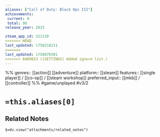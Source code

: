 ```yaml
---
aliases: ["Call of Duty: Black Ops III"]
achievements:
 current: 0
 total: 98
release_year: 2015

steam_app_id: 311210
<<<<<<< HEAD
last_updated: 1750218211
=======
last_updated: 1750870301
>>>>>>> 8409623 ([SETTINGS] Added ignore list.)
---
```

%%
genres:: [[action]] [[adventure]]
platform:: [[steam]]
features:: [[single player]] / [[co-op]] / [[steam workshop]]
preferred_input:: [[mkb]] / [[controller]]
%%
#game/unplayed
#v3/2

# `=this.aliases[0]`
## Related Notes
`$=dv.view("attachments/related_notes")`